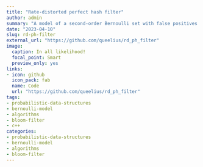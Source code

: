 ```yaml
---
title: "Rate-distorted perfect hash filter"
author: admin
summary: "A model of a second-order Bernoulli set with false positives and false negatives"
date: "2023-04-10"
slug: rd-ph-filter
external_url: "https://github.com/queelius/rd_ph_filter"
image:
  caption: In all likelihood!
  focal_point: Smart
  preview_only: yes
links:
- icon: github
  icon_pack: fab
  name: Code
  url: "https://github.com/queelius/rd_ph_filter"
tags:
- probabilistic-data-structures
- bernoulli-model
- algorithms
- bloom-filter
- c++
categories:
- probabilistic-data-structures
- bernoulli-model
- algorithms
- bloom-filter
---
```



